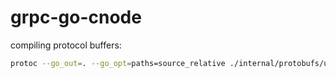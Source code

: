 # grpc-go-cnode

compiling protocol buffers:

```bash
protoc --go_out=. --go_opt=paths=source_relative ./internal/protobufs/user/*.proto
```
